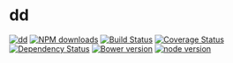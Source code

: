 # dd



[![dd](https://nodei.co/npm/modulex-dd.png)](https://npmjs.org/package/modulex-dd)
[![NPM downloads](http://img.shields.io/npm/dm/modulex-dd.svg)](https://npmjs.org/package/modulex-dd)
[![Build Status](https://secure.travis-ci.org/kissyteam/dd.png?branch=master)](https://travis-ci.org/kissyteam/dd)
[![Coverage Status](https://img.shields.io/coveralls/kissyteam/dd.svg)](https://coveralls.io/r/kissyteam/dd?branch=master)
[![Dependency Status](https://gemnasium.com/kissyteam/dd.png)](https://gemnasium.com/kissyteam/dd)
[![Bower version](https://badge.fury.io/bo/modulex-dd.svg)](http://badge.fury.io/bo/modulex-dd)
[![node version](https://img.shields.io/badge/node.js-%3E=_0.10-green.svg?style=flat-square)](http://nodejs.org/download/)